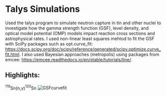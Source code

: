 # Talys Simulations
Used the talys program to simulate neutron capture in tin and other nuclei to investigate how the gamma strength function (GSF), level density, and optical model potential (OMP) models impact reaction cross sections and astrophysical rates. I used non-linear least squares mehtod to fit the GSF with SciPy packages such as opt.curve_fit: https://docs.scipy.org/doc/scipy/reference/generated/scipy.optimize.curve_fit.html. I also used Bayesian approaches (metropolis) using packages from emcee: https://emcee.readthedocs.io/en/stable/tutorials/line/. 

## Highlights:

$^{119}$Sn(n,$\gamma$)$^{120}$Sn
![GSFcurvefit](https://github.com/user-attachments/assets/c7300b0a-27a4-4cee-850b-5b3fed8b9ff0)
